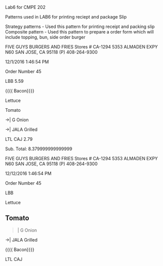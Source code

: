 Lab6 for CMPE 202

Patterns used in LAB6 for printing reciept and package Slip

Strategy patterns - Used this pattern for printing receipt and packing slip 
Composite pattern - Used this pattern to prepare a order form which will include topping, bun, side order burger


FIVE GUYS
BURGERS AND FRIES
Stores # CA-1294
5353 ALMADEN EXPY N60
SAN JOSE, CA 95118
(P) 408-264-9300

12/1/2016    1:46:54 PM

Order Number 45

LBB			5.59

{{{{ Bacon}}}}

Lettuce

Tomato

->| G Onion

->| JALA Grilled



LTL CAJ			2.79



Sub. Total:		8.379999999999999





FIVE GUYS
BURGERS AND FRIES
Stores # CA-1294
5353 ALMADEN EXPY N60
SAN JOSE, CA 95118
(P) 408-264-9300

12/12/2016    1:46:54 PM

Order Number 45

LBB

Lettuce

Tomato
-
>| G Onion

->| JALA Grilled

{{{{ Bacon}}}}



LTL CAJ





